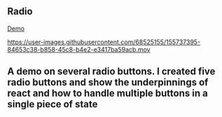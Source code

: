 ## Radio
[Demo](https://gregpetropoulos.github.io/Radio-Buttons-Demo/)



https://user-images.githubusercontent.com/68525155/155737395-84653c38-b858-45c8-b4e2-e3417ba59acb.mov

## A demo on several radio buttons. I created five radio buttons and show the underpinnings of react and how to handle multiple buttons in a single piece of state